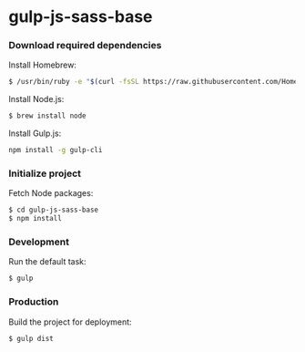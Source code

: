 # gulp-js-sass-base

### Download required dependencies

Install Homebrew:

```sh
$ /usr/bin/ruby -e "$(curl -fsSL https://raw.githubusercontent.com/Homebrew/install/master/install)"
```

Install Node.js:

```sh
$ brew install node
```

Install Gulp.js:

```sh
npm install -g gulp-cli
```

### Initialize project

Fetch Node packages:

```sh
$ cd gulp-js-sass-base
$ npm install
```

### Development

Run the default task:

```sh
$ gulp
```

### Production

Build the project for deployment:

```sh
$ gulp dist
```
